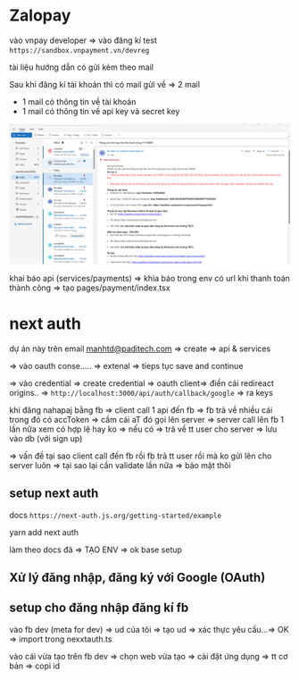 # Zalopay

vào vnpay developer => vào đăng kí test `https://sandbox.vnpayment.vn/devreg`

tài liệu hướng dẫn có gửi kèm theo mail

Sau khi đăng kí tài khoản thì có mail gửi về => 2 mail

- 1 mail có thông tin về tài khoản
- 1 mail có thông tin về api key và secret key

![alt text](image.png)

khai báo api (services/payments) => khia báo trong env có url khi thanh toán thành công => tạo pages/payment/index.tsx

# next auth

dự án này trên email manhtd@paditech.com => create => api & services

=> vào oauth conse..... => extenal => tieps tục save and continue

=> vào credential => create credential => oauth client=> điền cái redireact origins.. => `http://localhost:3000/api/auth/callback/google` => ra keys

khi đăng nahapaj bằng fb => client call 1 api đến fb => fb trả về nhiều cái trong đó có accToken => cầm cái aT đó gọi lên server => server call lên fb 1 lần nữa xem có hợp lệ hay ko => nếu có => trả về tt user cho server => lưu vào db (với sign up)

=> vấn đề tại sao client call đến fb rồi fb trả tt user rồi mà ko gửi lên cho server luôn => tại sao lại cần validate lần nữa => bảo mật thôi

## setup next auth

docs `https://next-auth.js.org/getting-started/example`

yarn add next auth

làm theo docs đã => TẠO ENV => ok base setup

## Xử lý đăng nhập, đăng ký với Google (OAuth)

## setup cho đăng nhập đăng kí fb

vào fb dev (meta for dev) => ud của tôi => tạo ud => xác thực yêu cầu...=> OK => import trong nexxtauth.ts

vào cái vừa tạo trên fb dev => chọn web vừa tạo => cài đặt ứng dụng => tt cơ bản => copi id
